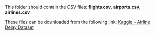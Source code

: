 This folder should contain the CSV files: **flights.csv**, **airports.csv**, **airlines.csv**

These files can be downloaded from the following link: [Kaggle – Airline Delay Dataset](https://www.kaggle.com/datasets/usdot/flight-delays)